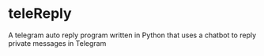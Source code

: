 # teleReply
A telegram auto reply program written in Python that uses a chatbot to reply private messages in Telegram
